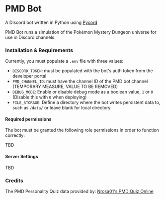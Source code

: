 # PMD Bot

A Discord bot written in Python using [Pycord](https://pycord.dev)

PMD Bot runs a simulation of the Pokémon Mystery Dungeon universe for use in Discord channels.

### Installation & Requirements

Currently, you must populate a `.env` file with three values:

- `DISCORD_TOKEN`: must be populated with the bot's auth token from the developer portal
- `PMD_CHANNEL_ID`: must have the channel ID of the PMD bot channel (TEMPORARY MEASURE, VALUE TO BE REMOVED)
- `DEBUG_MODE`: Enable or disable debug mode as a boolean value, `1` or `0` (Disable this with `0` when deploying)
- `FILE_STORAGE`: Define a directory where the bot writes persistent data to, such as `/data/` or leave blank for local directory

#### Required permissions

The bot must be granted the following role permissions in order to function correctly:

TBD

#### Server Settings

TBD

### Credits

The PMD Personality Quiz data provided by: [Nrosa01's PMD Quiz Online](https://github.com/Nrosa01/pmd-quiz-online)
